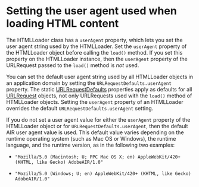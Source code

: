 # Setting the user agent used when loading HTML content

The HTMLLoader class has a `userAgent` property, which lets you set the user
agent string used by the HTMLLoader. Set the `userAgent` property of the
HTMLLoader object before calling the `load()` method. If you set this property
on the HTMLLoader instance, then the `userAgent` property of the URLRequest
passed to the `load()` method is _not_ used.

You can set the default user agent string used by all HTMLLoader objects in an
application domain by setting the `URLRequestDefaults.userAgent` property. The
static
[URLRequestDefaults](https://help.adobe.com/en_US/FlashPlatform/reference/actionscript/3/flash/net/URLRequestDefaults.html)
properties apply as defaults for all
[URLRequest](https://help.adobe.com/en_US/FlashPlatform/reference/actionscript/3/flash/net/URLRequest.html)
objects, not only URLRequests used with the `load()` method of HTMLLoader
objects. Setting the `userAgent` property of an HTMLLoader overrides the default
`URLRequestDefaults.userAgent` setting.

If you do not set a user agent value for either the `userAgent` property of the
HTMLLoader object or for `URLRequestDefaults.userAgent`, then the default AIR
user agent value is used. This default value varies depending on the runtime
operating system (such as Mac OS or Windows), the runtime language, and the
runtime version, as in the following two examples:

- `"Mozilla/5.0 (Macintosh; U; PPC Mac OS X; en) AppleWebKit/420+ (KHTML, like Gecko) AdobeAIR/1.0"`

- `"Mozilla/5.0 (Windows; U; en) AppleWebKit/420+ (KHTML, like Gecko) AdobeAIR/1.0"`
